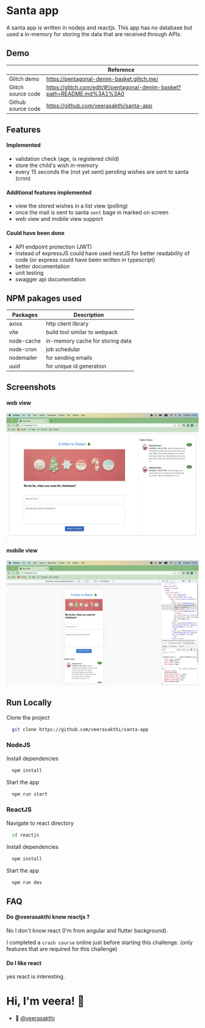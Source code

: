 
# Santa app

A santa app is written in nodejs and reactjs. This app has no database but used a in-memory for storing the data that are received through APIs.

## Demo

|             | Reference                            |
| ----------------- | ------------------------------------------------------------ |
| Glitch demo       |  https://pentagonal-denim-basket.glitch.me/                 |
| Glitch source code |    https://glitch.com/edit/#!/pentagonal-denim-basket?path=README.md%3A1%3A0                            |
| Github source code       | https://github.com/veerasakthi/santa-app

## Features

#### Implemented
- validation check (age, is registered child)
- store the child's wish in-memory
- every 15 seconds the (not yet sent) pending wishes are sent to santa (cron)

#### Additional features implemented
- view the stored wishes in a list view (polling)
- once the mail is sent to santa `sent` bage in marked on screen
- web view and mobile view support

#### Could have been done 
- API endpoint protection (JWT)
- instead of expressJS could have used nestJS for better readability of code (or express could have been written in typescript)
- better documentation
- unit testing
- swagger api documentation

## NPM pakages used

| Packages             | Description                                               |
| ----------------- | ------------------------------------------------------------ |
| axios             | http client library                                          |
| vite              |  build tool similar to webpack                               |
| node-cache        | in-memory cache for storing data                             |
| node-cron         | job schedular                                                |
| nodemailer        | for sending emails                                           |
| uuid              | for unique id generation                                     |

## Screenshots

#### web view
![App Screenshot](https://raw.githubusercontent.com/veerasakthi/santa-app/main/evidence_screenshots/01_pc_view.png)

#### mobile view
![App Screenshot](https://raw.githubusercontent.com/veerasakthi/santa-app/main/evidence_screenshots/02_mob_view.png)


## Run Locally

Clone the project

```bash
  git clone https://github.com/veerasakthi/santa-app
```

### NodeJS
Install dependencies
```bash
  npm install
```

Start the app
```bash
  npm run start
```
### ReactJS
Navigate to react directory
```bash
  cd reactjs
```

Install dependencies
```bash
  npm install
```
Start the app
```bash
  npm run dev
```

## FAQ

#### Do @veerasakthi know reactjs ?

No I don't know react (I'm from angular and flutter background). 

I completed a `crash course` online just before starting this challenge. (only features that are required for this challenge)

#### Do I like react

yes react is interesting.

# Hi, I'm veera! 👋

- 🚀 [@veerasakthi](https://www.github.com/veerasakthi)

